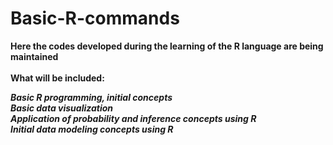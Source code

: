# Basic-R-commands
**Here the codes developed during the learning of the R language are being maintained**<br /><br />
**What will be included:** 

***Basic R programming, initial concepts***<br />
***Basic data visualization***<br />
***Application of probability and inference concepts using R***<br />
***Initial data modeling concepts using R***</sub>

